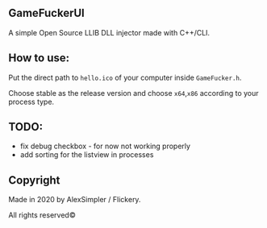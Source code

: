 ## GameFuckerUI
A simple Open Source LLIB DLL injector made with C++/CLI.

## How to use:
Put the direct path to `hello.ico` of your computer inside `GameFucker.h`.

Choose stable as the release version and choose `x64`,`x86` according to your process type.

## TODO:
- fix debug checkbox - for now not working properly
- add sorting for the listview in processes

## Copyright

Made in 2020 by AlexSimpler / Flickery.

All rights reserved©
